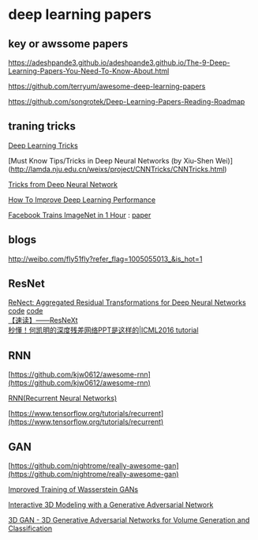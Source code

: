 # deep learning papers

##  key or awssome papers
https://adeshpande3.github.io/adeshpande3.github.io/The-9-Deep-Learning-Papers-You-Need-To-Know-About.html

https://github.com/terryum/awesome-deep-learning-papers  

https://github.com/songrotek/Deep-Learning-Papers-Reading-Roadmap

## traning tricks
  [Deep Learning Tricks](https://github.com/Conchylicultor/Deep-Learning-Tricks) 

  [Must Know Tips/Tricks in Deep Neural Networks (by Xiu-Shen Wei)] (http://lamda.nju.edu.cn/weixs/project/CNNTricks/CNNTricks.html) 
  
  [Tricks from Deep Neural Network](http://www.cs.umb.edu/~twang/file/tricks_from_dl.pdf)
  
  [How To Improve Deep Learning Performance](http://machinelearningmastery.com/improve-deep-learning-performance/)
  
  [Facebook Trains ImageNet in 1 Hour](https://news.developer.nvidia.com/facebook-trains-imagenet-in-1-hour/) : [paper](https://research.fb.com/publications/imagenet1kin1h/)  

## blogs

http://weibo.com/fly51fly?refer_flag=1005055013_&is_hot=1 

## ResNet

[ReNect: Aggregated Residual Transformations for Deep Neural Networks](https://arxiv.org/abs/1611.05431) [code](https://github.com/facebookresearch/ResNeXt)  [code](https://github.com/facebook/fb.resnet.torch)  
[【速读】——ResNeXt](http://www.cnblogs.com/lillylin/p/6799173.html)  
[秒懂！何凯明的深度残差网络PPT是这样的|ICML2016 tutorial](https://www.leiphone.com/news/201608/vhqwt5eWmUsLBcnv.html)

## RNN

[https://github.com/kjw0612/awesome-rnn](https://github.com/kjw0612/awesome-rnn)

[RNN(Recurrent Neural Networks)](http://www.wildml.com/2015/09/recurrent-neural-networks-tutorial-part-1-introduction-to-rnns/) 

[https://www.tensorflow.org/tutorials/recurrent](https://www.tensorflow.org/tutorials/recurrent)

## GAN

[https://github.com/nightrome/really-awesome-gan](https://github.com/nightrome/really-awesome-gan)

[Improved Training of Wasserstein GANs](https://arxiv.org/pdf/1704.00028.pdf) 

[Interactive 3D Modeling with a Generative Adversarial Network](https://128.84.21.199/abs/1706.05170)

[3D GAN - 3D Generative Adversarial Networks for Volume Generation and Classification](https://meetshah1995.github.io/gan/deep-learning/tensorflow/visdom/2017/04/01/3d-generative-adverserial-networks-for-volume-classification-and-generation.html)
